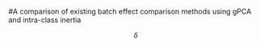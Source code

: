 #A comparison of existing batch effect comparison methods using gPCA and intra-class inertia

$$\delta$$